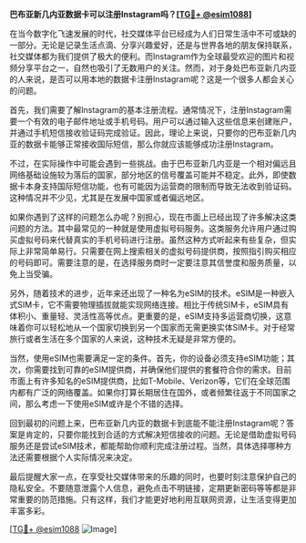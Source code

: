 **巴布亚新几内亚数据卡可以注册Instagram吗？[[TG💪+ @esim1088](https://t.me/s/esim1088)]**

在当今数字化飞速发展的时代，社交媒体平台已经成为人们日常生活中不可或缺的一部分。无论是记录生活点滴、分享兴趣爱好，还是与世界各地的朋友保持联系，社交媒体都为我们提供了极大的便利。而Instagram作为全球最受欢迎的图片和视频分享平台之一，自然也吸引了无数用户的关注。然而，对于身处巴布亚新几内亚的人来说，是否可以用本地的数据卡注册Instagram呢？这是一个很多人都会关心的问题。

首先，我们需要了解Instagram的基本注册流程。通常情况下，注册Instagram需要一个有效的电子邮件地址或手机号码。用户可以通过输入这些信息来创建账户，并通过手机短信接收验证码完成验证。因此，理论上来说，只要你的巴布亚新几内亚的数据卡能够正常接收国际短信，那么你就应该能够成功注册Instagram。

不过，在实际操作中可能会遇到一些挑战。由于巴布亚新几内亚是一个相对偏远且网络基础设施较为落后的国家，部分地区的信号覆盖可能并不稳定。此外，即使数据卡本身支持国际短信功能，也有可能因为运营商的限制而导致无法收到验证码。这种情况并不少见，尤其是在发展中国家或者偏远地区。

如果你遇到了这样的问题怎么办呢？别担心，现在市面上已经出现了许多解决这类问题的方法。其中最常见的一种就是使用虚拟号码服务。这类服务允许用户通过购买虚拟号码来代替真实的手机号码进行注册。虽然这种方式听起来有些复杂，但实际上非常简单易行。只需要在网上搜索相关的虚拟号码提供商，按照指引购买相应的号码即可。需要注意的是，在选择服务商时一定要注意其信誉度和服务质量，以免上当受骗。

另外，随着技术的进步，近年来还出现了一种名为eSIM的技术。eSIM是一种嵌入式SIM卡，它不需要物理插拔就能实现网络连接。相比于传统SIM卡，eSIM具有体积小、重量轻、灵活性高等优点。更重要的是，eSIM支持多运营商切换，这意味着你可以轻松地从一个国家切换到另一个国家而无需更换实体SIM卡。对于经常旅行或者生活在多个国家的人来说，这种技术无疑是非常方便的。

当然，使用eSIM也需要满足一定的条件。首先，你的设备必须支持eSIM功能；其次，你需要找到可靠的eSIM提供商，并确保他们提供的套餐符合你的需求。目前市面上有许多知名的eSIM提供商，比如T-Mobile、Verizon等，它们在全球范围内都有广泛的网络覆盖。如果你打算长期居住在国外，或者频繁往返于不同国家之间，那么考虑一下使用eSIM或许是个不错的选择。

回到最初的问题上来，巴布亚新几内亚的数据卡到底能不能注册Instagram呢？答案是肯定的，只要你能找到合适的方式解决短信接收的问题。无论是借助虚拟号码服务还是尝试eSIM技术，都能帮助你顺利完成注册过程。当然，具体选择哪种方法还需要根据个人实际情况来决定。

最后提醒大家一点，在享受社交媒体带来的乐趣的同时，也要时刻注意保护自己的隐私安全。不要随意泄露个人信息，避免点击不明链接，定期更新密码等等都是非常重要的防范措施。只有这样，我们才能更好地利用互联网资源，让生活变得更加丰富多彩。

[[TG💪+ @esim1088](https://t.me/s/esim1088) ![Image](https://i.postimg.cc/4NQfJmqS/Snipaste-2025-05-13-00-14-12.png)]